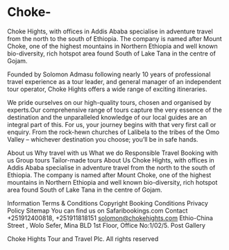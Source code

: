 # Choke-
Choke Hights, with offices in Addis Ababa specialise in adventure travel from the north to the south of Ethiopia. The company is named after Mount Choke, one of the highest mountains in Northern Ethiopia and well known bio-diversity, rich hotspot area found South of Lake Tana in the centre of Gojam.

Founded by Solomon Admasu following nearly 10 years of professional travel experience as a tour leader, and general manager of an independent tour operator, Choke Hights offers a wide range of exciting itineraries.

We pride ourselves on our high-quality tours, chosen and organised by experts.Our comprehensive range of tours capture the very essence of the destination and the unparalleled knowledge of our local guides are an integral part of this. For us, your journey begins with that very first call or enquiry. From the rock-hewn churches of Lalibela to the tribes of the Omo Valley – whichever destination you choose; you’ll be in safe hands.

 

 

About us
Why travel with us
What we do
Responsible Travel
Booking with us
Group tours
Tailor-made tours
About Us
Choke Hights, with offices in Addis Ababa specialise in adventure travel from the north to the south of Ethiopia. The company is named after Mount Choke, one of the highest mountains in Northern Ethiopia and well known bio-diversity, rich hotspot area found South of Lake Tana in the centre of Gojam.

Information
Terms & Conditions
Copyright
Booking Conditions
Privacy Policy
Sitemap
You can find us on Safaribookings.com
Contact
+251912400818, +251911818151
solomon@chokehights.com
Ethio-China Street , Wolo Sefer, Mina BLD 1st Floor, Office No:1/02/5.
Post Gallery








 Choke Hights Tour and Travel Plc. All rights reserved
